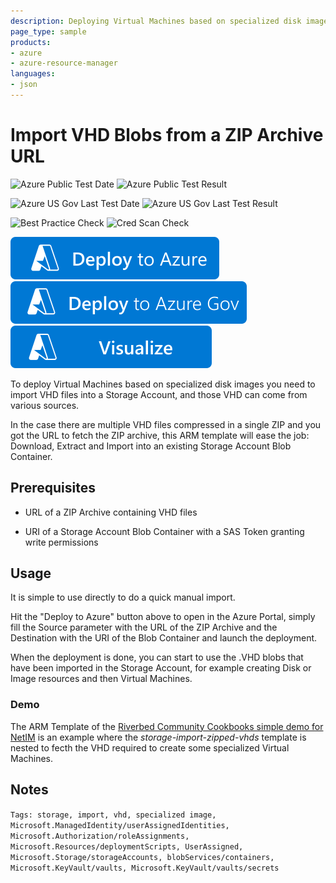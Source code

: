 ```yaml
---
description: Deploying Virtual Machines based on specialized disk images requires to import VHD files into a Storage Account. In the case there are multiple VHD files compressed in a single ZIP and you got the URL to fetch the ZIP archive, this ARM template will ease the job: Download, Extract and Import into an existing Storage Account Blob Container.
page_type: sample
products:
- azure
- azure-resource-manager
languages:
- json
---
```

# Import VHD Blobs from a ZIP Archive URL

![Azure Public Test Date](https://azurequickstartsservice.blob.core.windows.net/badges/demos/storage-import-zipped-vhds/PublicLastTestDate.svg)
![Azure Public Test Result](https://azurequickstartsservice.blob.core.windows.net/badges/demos/storage-import-zipped-vhds/PublicDeployment.svg)

![Azure US Gov Last Test Date](https://azurequickstartsservice.blob.core.windows.net/badges/demos/storage-import-zipped-vhds/FairfaxLastTestDate.svg)
![Azure US Gov Last Test Result](https://azurequickstartsservice.blob.core.windows.net/badges/demos/storage-import-zipped-vhds/FairfaxDeployment.svg)

![Best Practice Check](https://azurequickstartsservice.blob.core.windows.net/badges/demos/storage-import-zipped-vhds/BestPracticeResult.svg)
![Cred Scan Check](https://azurequickstartsservice.blob.core.windows.net/badges/demos/storage-import-zipped-vhds/CredScanResult.svg)

[![Deploy to Azure](https://raw.githubusercontent.com/Azure/azure-quickstart-templates/master/1-CONTRIBUTION-GUIDE/images/deploytoazure.svg?sanitize=true)](https://portal.azure.com/#create/Microsoft.Template/uri/https%3A%2F%2Fraw.githubusercontent.com%2FAzure%2Fazure-quickstart-templates%2Fmaster%2Fdemos%2Fstorage-import-zipped-vhds%2Fazuredeploy.json) [![Deploy to Azure Gov](https://raw.githubusercontent.com/Azure/azure-quickstart-templates/master/1-CONTRIBUTION-GUIDE/images/deploytoazuregov.svg?sanitize=true)](https://portal.azure.us/#create/Microsoft.Template/uri/https%3A%2F%2Fraw.githubusercontent.com%2FAzure%2Fazure-quickstart-templates%2Fmaster%2Fdemos%2Fstorage-import-zipped-vhds%2Fazuredeploy.json)
[![Visualize](https://raw.githubusercontent.com/Azure/azure-quickstart-templates/master/1-CONTRIBUTION-GUIDE/images/visualizebutton.svg?sanitize=true)](http://armviz.io/#/?load=https%3A%2F%2Fraw.githubusercontent.com%2FAzure%2Fazure-quickstart-templates%2Fmaster%2Fdemos%2Fstorage-import-zipped-vhds%2Fazuredeploy.json)

To deploy Virtual Machines based on specialized disk images you need to import VHD files into a Storage Account, and those VHD can come from various sources.

In the case there are multiple VHD files compressed in a single ZIP and you got the URL to fetch the ZIP archive, this ARM template will ease the job: Download, Extract and Import into an existing Storage Account Blob Container.

## Prerequisites

- URL of a ZIP Archive containing VHD files

- URI of a Storage Account Blob Container with a SAS Token granting write permissions

## Usage

It is simple to use directly to do a quick manual import.

Hit the "Deploy to Azure" button above to open in the Azure Portal, simply fill the Source parameter with the URL of the ZIP Archive and the Destination with the URI of the Blob Container and launch the deployment.

When the deployment is done, you can start to use the .VHD blobs that have been imported in the Storage Account, for example creating Disk or Image resources and then Virtual Machines.

### Demo

The ARM Template of the [Riverbed Community Cookbooks simple demo for NetIM](https://github.com/riverbed/Riverbed-Community-Toolkit/tree/master/NetIM/Azure-Cloud-Cookbooks/101-netim-simple-demo) is an example where the *storage-import-zipped-vhds* template is nested to fecth the VHD required to create some specialized Virtual Machines.

## Notes

`Tags: storage, import, vhd, specialized image, Microsoft.ManagedIdentity/userAssignedIdentities, Microsoft.Authorization/roleAssignments, Microsoft.Resources/deploymentScripts, UserAssigned, Microsoft.Storage/storageAccounts, blobServices/containers, Microsoft.KeyVault/vaults, Microsoft.KeyVault/vaults/secrets`
